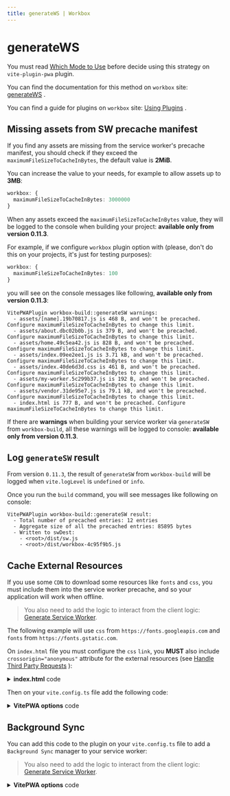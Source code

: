 ```yaml
---
title: generateWS | Workbox
---
```


# generateWS

You must read [Which Mode to Use](https://developers.google.com/web/tools/workbox/modules/workbox-build#which_mode_to_use) <outbound-link />
before decide using this strategy on `vite-plugin-pwa` plugin.

You can find the documentation for this method on `workbox` site: [generateWS](https://developers.google.com/web/tools/workbox/reference-docs/latest/module-workbox-build#.generateSW) <outbound-link />.

You can find a guide for plugins on `workbox` site: [Using Plugins](https://developers.google.com/web/tools/workbox/guides/using-plugins) <outbound-link />.

## Missing assets from SW precache manifest

If you find any assets are missing from the service worker's precache manifest, you should check if they exceed the
`maximumFileSizeToCacheInBytes`, the default value is **2MiB**.

You can increase the value to your needs, for example to allow assets up to **3MB**:
```ts
workbox: {
  maximumFileSizeToCacheInBytes: 3000000  
}
```

When any assets exceed the `maximumFileSizeToCacheInBytes` value, they will be logged to the console when building
your project: **available only from version 0.11.3**.

For example, if we configure `workbox` plugin option with (please, don't do this on your projects, it's just for
testing purposes):
```ts
workbox: {
  maximumFileSizeToCacheInBytes: 100  
}
```

you will see on the console messages like following, **available only from version 0.11.3**:

```shell
VitePWAPlugin workbox-build::generateSW warnings:
  - assets/[name].19b70817.js is 468 B, and won't be precached. Configure maximumFileSizeToCacheInBytes to change this limit.
  - assets/about.dbc02b0b.js is 379 B, and won't be precached. Configure maximumFileSizeToCacheInBytes to change this limit.
  - assets/home.49c5ea42.js is 828 B, and won't be precached. Configure maximumFileSizeToCacheInBytes to change this limit.
  - assets/index.09ee2ee1.js is 3.71 kB, and won't be precached. Configure maximumFileSizeToCacheInBytes to change this limit.
  - assets/index.40de6d3d.css is 461 B, and won't be precached. Configure maximumFileSizeToCacheInBytes to change this limit.
  - assets/my-worker.5c299b37.js is 192 B, and won't be precached. Configure maximumFileSizeToCacheInBytes to change this limit.
  - assets/vendor.31de95e7.js is 79.1 kB, and won't be precached. Configure maximumFileSizeToCacheInBytes to change this limit.
  - index.html is 777 B, and won't be precached. Configure maximumFileSizeToCacheInBytes to change this limit.
```

If there are **warnings** when building your service worker via `generateSW` from `workbox-build`, all these warnings
will be logged to console: **available only from version 0.11.3**.

## Log `generateSW` result

From version `0.11.3`, the result of `generateSW` from `workbox-build` will be logged when `vite.logLevel` is `undefined`
or `info`.

Once you run the `build` command, you will see messages like following on console:
```shell
VitePWAPlugin workbox-build::generateSW result:
  - Total number of precached entries: 12 entries
  - Aggregate size of all the precached entries: 85895 bytes
  - Written to swDest:
    - <root>/dist/sw.js
    - <root>/dist/workbox-4c95f9b5.js
```

## Cache External Resources

If you use some `CDN` to download some resources like `fonts` and `css`, you must include them into the service worker
precache, and so your application will work when offline.

> You also need to add the logic to interact from the client logic: [Generate Service Worker](/guide/generate.html).

The following example will use `css` from `https://fonts.googleapis.com` and `fonts` from `https://fonts.gstatic.com`.

On `index.html` file you must configure the `css` `link`, you **MUST** also include `crossorigin="anonymous"` attribute
for the external resources 
(see [Handle Third Party Requests](https://developers.google.com/web/tools/workbox/guides/handle-third-party-requests) <outbound-link />):

<details>
  <summary><strong>index.html</strong> code</summary>

```html
<head>
  <link rel="dns-prefetch" href="https://fonts.googleapis.com">
  <link rel="dns-prefetch" href="https://fonts.gstatic.com">
  <link rel="preconnect" crossorigin="anonymous" href="https://fonts.googleapis.com">
  <link rel="preconnect" crossorigin="anonymous" href="https://fonts.gstatic.com">
  <link rel="stylesheet" crossorigin="anonymous" href="https://fonts.googleapis.com/css2?family=Fira+Code&display=swap" />
</head>
```
</details>

Then on your `vite.config.ts` file add the following code:

<details>
  <summary><strong>VitePWA options</strong> code</summary>

```ts
VitePWA({
  workbox: {
    runtimeCaching: [
      {
        urlPattern: /^https:\/\/fonts\.googleapis\.com\/.*/i,
        handler: 'CacheFirst',
        options: {
          cacheName: 'google-fonts-cache',
          expiration: {
            maxEntries: 10,
            maxAgeSeconds: 60 * 60 * 24 * 365 // <== 365 days
          },
          cacheableResponse: {
            statuses: [0, 200]
          }
        }
      },
      {
        urlPattern: /^https:\/\/fonts\.gstatic\.com\/.*/i,
        handler: 'CacheFirst',
        options: {
          cacheName: 'gstatic-fonts-cache',
          expiration: {
            maxEntries: 10,
            maxAgeSeconds: 60 * 60 * 24 * 365 // <== 365 days
          },
          cacheableResponse: {
            statuses: [0, 200]
          },
        }
      }
    ]
  }
})  
```
</details>

## Background Sync

You can add this code to the plugin on your `vite.config.ts` file to add a `Background Sync` manager to your service worker:

> You also need to add the logic to interact from the client logic: [Generate Service Worker](/guide/generate.html).

<details>
  <summary><strong>VitePWA options</strong> code</summary>

```ts
VitePWA({
  workbox: {
    runtimeCaching: [{
      handler: 'NetworkOnly',
      urlPattern: /\/api\/.*\/*.json/,
      method: 'POST',
      options: {
        backgroundSync: {
          name: 'myQueueName',
          options: {
            maxRetentionTime: 24 * 60
          }
        }
      }
    }]
  }
})
```
</details>
